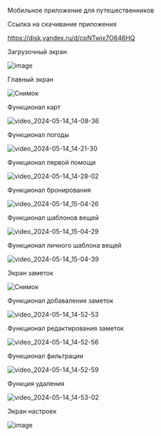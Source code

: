 Мобильное приложение для путешественников 

Ссылка на скачивание приложения

https://disk.yandex.ru/d/cpNTwjx7O646HQ

Загрузочный экран




![image](https://github.com/Sibilyov/Diplom_work/assets/90633901/20f3a304-1f27-4d7d-ac8e-9abc62dc9c13)





Главный экран









![Снимок](https://github.com/Sibilyov/Diplom_work/assets/90633901/c66d9bbd-7aa9-4503-945c-63faaa6567e3) 







Функционал карт



![video_2024-05-14_14-08-36](https://github.com/Sibilyov/Diplom_work/assets/90633901/5ee0eb05-03a3-4396-87f8-61a9f86749cc)




Функционал погоды



![video_2024-05-14_14-21-30](https://github.com/Sibilyov/Diplom_work/assets/90633901/b212e6f9-8d31-4339-9ad9-80179a5dfdec)



Функционал первой помощи



![video_2024-05-14_14-28-02](https://github.com/Sibilyov/Diplom_work/assets/90633901/11290d2e-6fe0-402c-8bbc-153fd6058c40)




Функционал бронирования




![video_2024-05-14_15-04-26](https://github.com/Sibilyov/Diplom_work/assets/90633901/d196a6ae-7169-4bd1-89ad-22e8242861a9)







Функционал шаблонов вещей



![video_2024-05-14_15-04-29](https://github.com/Sibilyov/Diplom_work/assets/90633901/3c05f1d5-ed54-4c37-bd56-007f460000a9)




Функционал личного шаблона вещей


![video_2024-05-14_15-04-39](https://github.com/Sibilyov/Diplom_work/assets/90633901/0e3e1e97-0175-4874-92a4-614b28602bd3)




Экран заметок 





![Снимок](https://github.com/Sibilyov/Diplom_work/assets/90633901/0ea11ac7-91d3-42d1-b620-79a7653bc691)






Функционал добаваления заметок 





![video_2024-05-14_14-52-53](https://github.com/Sibilyov/Diplom_work/assets/90633901/e60db70f-4fcf-499d-8c53-a571aa959c4a)



Функционал редактирования заметок 





![video_2024-05-14_14-52-56](https://github.com/Sibilyov/Diplom_work/assets/90633901/b7fb2243-b4fc-4cd3-8eb9-579b49fdb2e9)



Функционал фильтрации




![video_2024-05-14_14-52-59](https://github.com/Sibilyov/Diplom_work/assets/90633901/f3e80d55-25ec-4b59-95c9-dc579ced56a8)




Функция удаления 




![video_2024-05-14_14-53-02](https://github.com/Sibilyov/Diplom_work/assets/90633901/ed4461e3-fc33-445d-949c-70a428f7b74a)




Экран настроек




![image](https://github.com/Sibilyov/Diplom_work/assets/90633901/11c3ec35-ab3b-46ac-9b13-7daeebb65720)
